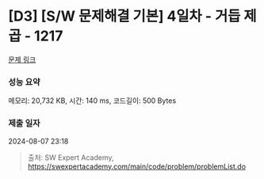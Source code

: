 # [D3] [S/W 문제해결 기본] 4일차 - 거듭 제곱 - 1217 

[문제 링크](https://swexpertacademy.com/main/code/problem/problemDetail.do?contestProbId=AV14dUIaAAUCFAYD) 

### 성능 요약

메모리: 20,732 KB, 시간: 140 ms, 코드길이: 500 Bytes

### 제출 일자

2024-08-07 23:18



> 출처: SW Expert Academy, https://swexpertacademy.com/main/code/problem/problemList.do